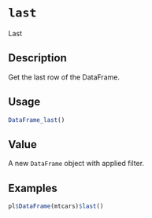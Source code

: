 # `last`

Last

## Description

Get the last row of the DataFrame.

## Usage

```r
DataFrame_last()
```

## Value

A new `DataFrame` object with applied filter.

## Examples

```r
pl$DataFrame(mtcars)$last()
```



